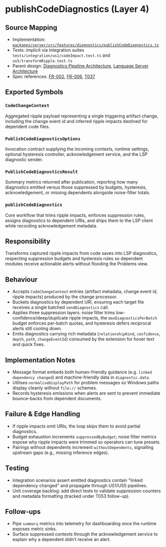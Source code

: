 # publishCodeDiagnostics (Layer 4)

## Source Mapping
- Implementation: [`packages/server/src/features/diagnostics/publishCodeDiagnostics.ts`](../../../packages/server/src/features/diagnostics/publishCodeDiagnostics.ts)
- Tests: implicit via integration suites `tests/integration/us1/codeImpact.test.ts` and `us5/transformRipple.test.ts`
- Parent design: [Diagnostics Pipeline Architecture](../../layer-3/diagnostics-pipeline.mdmd.md), [Language Server Architecture](../../layer-3/language-server-architecture.mdmd.md)
- Spec references: [FR-002](../../../specs/001-link-aware-diagnostics/spec.md#functional-requirements), [FR-006](../../../specs/001-link-aware-diagnostics/spec.md#functional-requirements), [T037](../../../specs/001-link-aware-diagnostics/tasks.md)

## Exported Symbols

### `CodeChangeContext`
Aggregated ripple payload representing a single triggering artifact change, including the change event id and inferred ripple impacts destined for dependent code files.

### `PublishCodeDiagnosticsOptions`
Invocation contract supplying the incoming contexts, runtime settings, optional hysteresis controller, acknowledgement service, and the LSP diagnostic sender.

### `PublishCodeDiagnosticsResult`
Summary metrics returned after publication, reporting how many diagnostics emitted versus those suppressed by budgets, hysteresis, acknowledgement, or missing dependents alongside noise-filter totals.

### `publishCodeDiagnostics`
Core workflow that trims ripple impacts, enforces suppression rules, assigns diagnostics to dependent URIs, and ships them to the LSP client while recording acknowledgement metadata.

## Responsibility
Transforms captured ripple impacts from code saves into LSP diagnostics, respecting suppression budgets and hysteresis rules so dependent modules receive actionable alerts without flooding the Problems view.

## Behaviour
- Accepts `CodeChangeContext` entries (artifact metadata, change event id, ripple impacts) produced by the change processor.
- Buckets diagnostics by dependent URI, ensuring each target file receives a single batched `sendDiagnostics` call.
- Applies three suppression layers: noise filter trims low-confidence/deep/duplicate ripple impacts, the `maxDiagnosticsPerBatch` budget enforces per-batch quotas, and hysteresis defers reciprocal alerts still cooling down.
- Emits diagnostics carrying rich metadata (`relationshipKind`, `confidence`, `depth`, `path`, `changeEventId`) consumed by the extension for hover text and quick fixes.

## Implementation Notes
- Message format embeds both human-friendly guidance (e.g. `linked dependency changed`) and machine-friendly data in `diagnostic.data`.
- Utilises `normaliseDisplayPath` for problem messages so Windows paths display cleanly without `file://` schemes.
- Records hysteresis emissions when alerts are sent to prevent immediate bounce-backs from dependent documents.

## Failure & Edge Handling
- If ripple impacts omit URIs, the loop skips them to avoid partial diagnostics.
- Budget exhaustion increments `suppressedByBudget`; noise filter metrics expose why ripple impacts were trimmed so operators can tune presets.
- Pairings without dependents increment `withoutDependents`, signalling upstream gaps (e.g., missing inference edges).

## Testing
- Integration scenarios assert emitted diagnostics contain "linked dependency changed" and propagate through US1/US5 pipelines.
- Unit coverage backlog: add direct tests to validate suppression counters and metadata formatting (tracked under T053 follow-up).

## Follow-ups
- Pipe `summary` metrics into telemetry for dashboarding once the runtime exposes metric sinks.
- Surface suppressed contexts through the acknowledgement service to explain why a dependent didn’t receive an alert.
